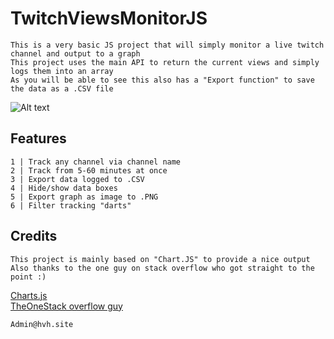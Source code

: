 # TwitchViewsMonitorJS
```
This is a very basic JS project that will simply monitor a live twitch channel and output to a graph
This project uses the main API to return the current views and simply logs them into an array
As you will be able to see this also has a "Export function" to save the data as a .CSV file
```

![Alt text](https://github.com/HDzzzz/TwitchViewsMonitorJS/blob/main/Proof/03d9d40701ea3cc92eac63894b6b64fd.gif "Example")

## Features
```
1 | Track any channel via channel name
2 | Track from 5-60 minutes at once 
3 | Export data logged to .CSV 
4 | Hide/show data boxes
5 | Export graph as image to .PNG
6 | Filter tracking "darts"
```

## Credits
```
This project is mainly based on "Chart.JS" to provide a nice output
Also thanks to the one guy on stack overflow who got straight to the point :)
```
[Charts.js](https://www.chartjs.org/ "Charts.js")\
[TheOneStack overflow guy](https://stackoverflow.com/questions/18848860/javascript-array-to-csv "Help")

```
Admin@hvh.site
```
